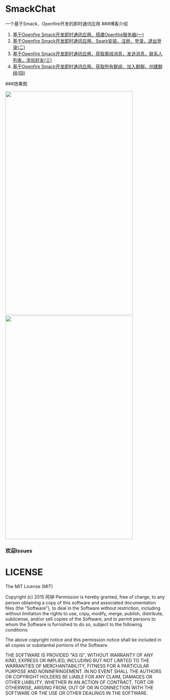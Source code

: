 # SmackChat
一个基于Smack、Openfire开发的即时通讯应用
###博客介绍
 1. [基于Openfire Smack开发即时通讯应用、搭建Openfire服务器(一)](http://blog.csdn.net/a_zhon/article/details/60871706)
 2. [ 基于Openfire Smack开发即时通讯应用、Spark安装，注册，登录，退出登录(二)](http://blog.csdn.net/a_zhon/article/details/61193630)
 3. [基于Openfire Smack开发即时通讯应用、获取离线消息，发送消息，联系人列表，添加好友(三)](http://blog.csdn.net/a_zhon/article/details/62037514)
 4. [基于Openfire Smack开发即时通讯应用、获取所有群组、加入群聊、创建群组(四)](http://blog.csdn.net/a_zhon/article/details/64919875)

###效果图

<img src="http://img.blog.csdn.net/20170322175916442?watermark/2/text/aHR0cDovL2Jsb2cuY3Nkbi5uZXQvYV96aG9u/font/5a6L5L2T/fontsize/400/fill/I0JBQkFCMA==/dissolve/70/gravity/SouthEast" width ="400" height="700"/><font>&nbsp;</font>
<img src="http://img.blog.csdn.net/20170322175840207?watermark/2/text/aHR0cDovL2Jsb2cuY3Nkbi5uZXQvYV96aG9u/font/5a6L5L2T/fontsize/400/fill/I0JBQkFCMA==/dissolve/70/gravity/SouthEast" width ="400" height="700"/>
### 欢迎Issues
# LICENSE
The MIT License (MIT)

Copyright (c) 2015 阿钟
Permission is hereby granted, free of charge, to any person obtaining a copy of this software and associated documentation files (the "Software"), to deal in the Software without restriction, including without limitation the rights to use, copy, modify, merge, publish, distribute, sublicense, and/or sell copies of the Software, and to permit persons to whom the Software is furnished to do so, subject to the following conditions:

The above copyright notice and this permission notice shall be included in all copies or substantial portions of the Software.

THE SOFTWARE IS PROVIDED "AS IS", WITHOUT WARRANTY OF ANY KIND, EXPRESS OR IMPLIED, INCLUDING BUT NOT LIMITED TO THE WARRANTIES OF MERCHANTABILITY, FITNESS FOR A PARTICULAR PURPOSE AND NONINFRINGEMENT. IN NO EVENT SHALL THE AUTHORS OR COPYRIGHT HOLDERS BE LIABLE FOR ANY CLAIM, DAMAGES OR OTHER LIABILITY, WHETHER IN AN ACTION OF CONTRACT, TORT OR OTHERWISE, ARISING FROM, OUT OF OR IN CONNECTION WITH THE SOFTWARE OR THE USE OR OTHER DEALINGS IN THE SOFTWARE.